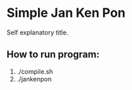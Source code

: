 # Simple Jan Ken Pon
Self explanatory title.

## How to run program:
1. ./compile.sh
2. ./jankenpon
